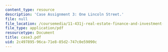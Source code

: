 ```yaml
---
content_type: resource
description: 'Case Assignment 3: One Lincoln Street.'
file: null
file_location: /coursemedia/11-431j-real-estate-finance-and-investment-fall-2006/2c49789596ca71e885d2747c0e59090c_case3.pdf
file_type: application/pdf
resourcetype: Document
title: case3.pdf
uid: 2c497895-96ca-71e8-85d2-747c0e59090c
---
```

